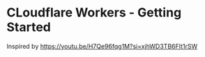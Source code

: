 # CLoudflare Workers - Getting Started

Inspired by https://youtu.be/H7Qe96fqg1M?si=xjhWD3TB6FIt1rSW

